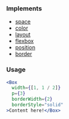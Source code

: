 ### Implements

* [space](https://styled-system.com/api#space)
* [color](https://styled-system.com/api#color)
* [layout](https://styled-system.com/api#layout)
* [flexbox](https://styled-system.com/api#flexbox)
* [position](https://styled-system.com/api#position)
* [border](https://styled-system.com/api#border)

### Usage

```jsx
<Box
  width={[1, 1 / 2]}
  p={3}
  borderWidth={2}
  borderStyle="solid"
>Content here!</Box>
```